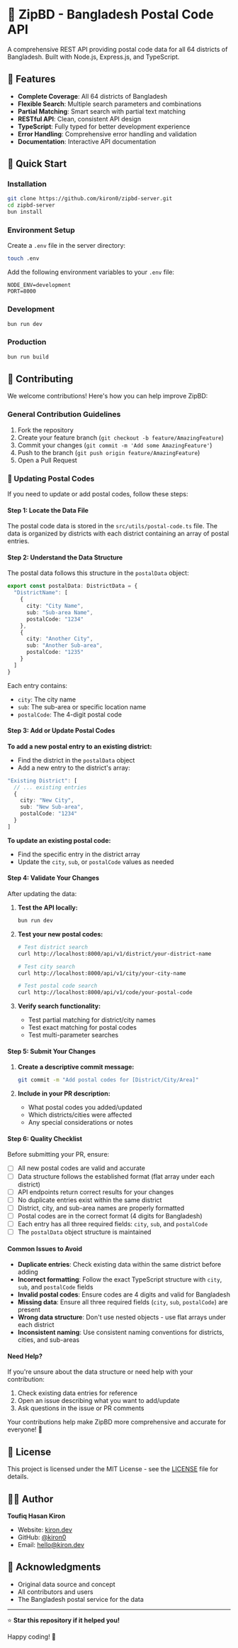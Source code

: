 # 🚀 ZipBD - Bangladesh Postal Code API

A comprehensive REST API providing postal code data for all 64 districts of Bangladesh. Built with Node.js, Express.js, and TypeScript.

## 🌟 Features

- **Complete Coverage**: All 64 districts of Bangladesh
- **Flexible Search**: Multiple search parameters and combinations
- **Partial Matching**: Smart search with partial text matching
- **RESTful API**: Clean, consistent API design
- **TypeScript**: Fully typed for better development experience
- **Error Handling**: Comprehensive error handling and validation
- **Documentation**: Interactive API documentation

## 🚀 Quick Start

### Installation

```bash
git clone https://github.com/kiron0/zipbd-server.git
cd zipbd-server
bun install
```

### Environment Setup

Create a `.env` file in the server directory:

```bash
touch .env
```

Add the following environment variables to your `.env` file:

```env
NODE_ENV=development
PORT=8000
```

### Development

```bash
bun run dev
```

### Production

```bash
bun run build
```

## 🤝 Contributing

We welcome contributions! Here's how you can help improve ZipBD:

### General Contribution Guidelines

1. Fork the repository
2. Create your feature branch (`git checkout -b feature/AmazingFeature`)
3. Commit your changes (`git commit -m 'Add some AmazingFeature'`)
4. Push to the branch (`git push origin feature/AmazingFeature`)
5. Open a Pull Request

### 📮 Updating Postal Codes

If you need to update or add postal codes, follow these steps:

#### Step 1: Locate the Data File
The postal code data is stored in the `src/utils/postal-code.ts` file. The data is organized by districts with each district containing an array of postal entries.

#### Step 2: Understand the Data Structure
The postal data follows this structure in the `postalData` object:

```typescript
export const postalData: DistrictData = {
  "DistrictName": [
    {
      city: "City Name",
      sub: "Sub-area Name",
      postalCode: "1234"
    },
    {
      city: "Another City",
      sub: "Another Sub-area",
      postalCode: "1235"
    }
  ]
}
```

Each entry contains:
- `city`: The city name
- `sub`: The sub-area or specific location name
- `postalCode`: The 4-digit postal code

#### Step 3: Add or Update Postal Codes

**To add a new postal entry to an existing district:**
- Find the district in the `postalData` object
- Add a new entry to the district's array:

```typescript
"Existing District": [
  // ... existing entries
  {
    city: "New City",
    sub: "New Sub-area",
    postalCode: "1234"
  }
]
```

**To update an existing postal code:**
- Find the specific entry in the district array
- Update the `city`, `sub`, or `postalCode` values as needed

#### Step 4: Validate Your Changes
After updating the data:

1. **Test the API locally:**
   ```bash
   bun run dev
   ```

2. **Test your new postal codes:**
   ```bash
   # Test district search
   curl http://localhost:8000/api/v1/district/your-district-name

   # Test city search
   curl http://localhost:8000/api/v1/city/your-city-name

   # Test postal code search
   curl http://localhost:8000/api/v1/code/your-postal-code
   ```

3. **Verify search functionality:**
   - Test partial matching for district/city names
   - Test exact matching for postal codes
   - Test multi-parameter searches

#### Step 5: Submit Your Changes

1. **Create a descriptive commit message:**
   ```bash
   git commit -m "Add postal codes for [District/City/Area]"
   ```

2. **Include in your PR description:**
   - What postal codes you added/updated
   - Which districts/cities were affected
   - Any special considerations or notes

#### Step 6: Quality Checklist

Before submitting your PR, ensure:

- [ ] All new postal codes are valid and accurate
- [ ] Data structure follows the established format (flat array under each district)
- [ ] API endpoints return correct results for your changes
- [ ] No duplicate entries exist within the same district
- [ ] District, city, and sub-area names are properly formatted
- [ ] Postal codes are in the correct format (4 digits for Bangladesh)
- [ ] Each entry has all three required fields: `city`, `sub`, and `postalCode`
- [ ] The `postalData` object structure is maintained

#### Common Issues to Avoid

- **Duplicate entries**: Check existing data within the same district before adding
- **Incorrect formatting**: Follow the exact TypeScript structure with `city`, `sub`, and `postalCode` fields
- **Invalid postal codes**: Ensure codes are 4 digits and valid for Bangladesh
- **Missing data**: Ensure all three required fields (`city`, `sub`, `postalCode`) are present
- **Wrong data structure**: Don't use nested objects - use flat arrays under each district
- **Inconsistent naming**: Use consistent naming conventions for districts, cities, and sub-areas

#### Need Help?

If you're unsure about the data structure or need help with your contribution:

1. Check existing data entries for reference
2. Open an issue describing what you want to add/update
3. Ask questions in the issue or PR comments

Your contributions help make ZipBD more comprehensive and accurate for everyone! 🚀

## 📄 License

This project is licensed under the MIT License - see the [LICENSE](https://github.com/kiron0/zipbd/blob/main/LICENSE) file for details.

## 👨‍💻 Author

**Toufiq Hasan Kiron**
- Website: [kiron.dev](https://kiron.dev)
- GitHub: [@kiron0](https://github.com/kiron0)
- Email: hello@kiron.dev

## 🙏 Acknowledgments

- Original data source and concept
- All contributors and users
- The Bangladesh postal service for the data

---

⭐ **Star this repository if it helped you!**

Happy coding! 🚀

